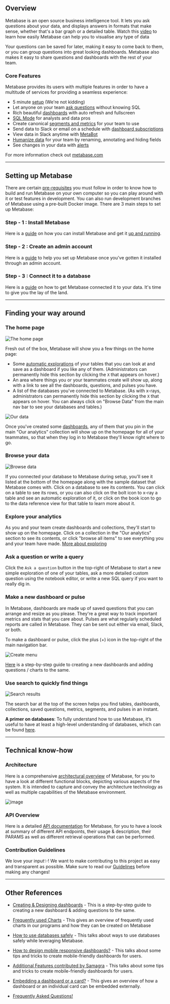 ## Overview

Metabase is an open source business intelligence tool. It lets you ask questions about your data, and displays answers in formats that make sense, whether that's a bar graph or a detailed table. Watch this [video](https://youtu.be/RxmOnTHEhwU) to learn how easily Metabase can help you to visualise any type of data

Your questions can be saved for later, making it easy to come back to them, or you can group questions into great looking dashboards. Metabase also makes it easy to share questions and dashboards with the rest of your team.

### Core Features

Metabase provides its users with multiple features in order to have a multitude of services for providing a seamless experience:

- 5 minute [setup](https://metabase.com/docs/latest/setting-up-metabase.html) (We're not kidding)
- Let anyone on your team [ask questions](https://metabase.com/docs/latest/users-guide/04-asking-questions.html) without knowing SQL
- Rich beautiful [dashboards](https://metabase.com/docs/latest/users-guide/06-sharing-answers.html) with auto refresh and fullscreen
- [SQL Mode](https://www.metabase.com/docs/latest/users-guide/writing-sql.html) for analysts and data pros
- Create canonical [segments and metrics](https://metabase.com/docs/latest/administration-guide/07-segments-and-metrics.html) for your team to use
- Send data to Slack or email on a schedule with [dashboard subscriptions](https://www.metabase.com/docs/latest/users-guide/dashboard-subscriptions.html)
- View data in Slack anytime with [MetaBot](https://metabase.com/docs/latest/users-guide/11-metabot.html)
- [Humanize data](https://metabase.com/docs/latest/administration-guide/03-metadata-editing.html) for your team by renaming, annotating and hiding fields
- See changes in your data with [alerts](https://www.metabase.com/docs/latest/users-guide/15-alerts.html)

For more information check out [metabase.com](https://metabase.com/)

***

## Setting up Metabase

There are certain [pre-requisites](https://www.metabase.com/docs/latest/developers-guide/build.html) you must follow in order to know how to build and run Metabase on your own computer so you can play around with it or test features in development. You can also run development branches of Metabase using a pre-built Docker image. There are 3 main steps to set up Metabase:

### Step - 1 : Install Metabase

Here is a [guide](https://github.com/Samagra-Development/metabase/blob/master/docs/operations-guide/installing-metabase.md) on how you can install Metabase and get it [up and running](../operations-guide/start.md).

### Step - 2 : Create an admin account

Here is a [guide](https://www.metabase.com/docs/latest/setting-up-metabase) to help you set up Metabase once you’ve gotten it installed through an admin account.

### Step - 3 : Connect it to a database

Here is a [guide](../administration-guide/01-managing-databases.md) on how to get Metabase connected it to your data. It's time to give you the lay of the land.

***

## Finding your way around

### The home page

![The home page](../images/EmptyHomepage.png)

Fresh out of the box, Metabase will show you a few things on the home page:

- Some [automatic explorations](/docs/users-guide/14-x-rays.md) of your tables that you can look at and save as a dashboard if you like any of them. (Administrators can permanently hide this section by clicking the `X` that appears on hover.)
- An area where things you or your teammates create will show up, along with a link to see all the dashboards, questions, and pulses you have.
- A list of the databases you've connected to Metabase. (As with x-rays, administrators can permanently hide this section by clicking the `X` that appears on hover. You can always click on "Browse Data" from the main nav bar to see your databases and tables.)

![Our data](/docs/users-guide/images/our-data.png)

Once you've created some [dashboards](/docs/users-guide/07-dashboards.md), any of them that you pin in the main "Our analytics" collection will show up on the homepage for all of your teammates, so that when they log in to Metabase they'll know right where to go.

### Browse your data

![Browse data](/docs/users-guide/images/browse-data.png)

If you connected your database to Metabase during setup, you'll see it listed at the bottom of the homepage along with the sample dataset that Metabase comes with. Click on a database to see its contents. You can click on a table to see its rows, or you can also click on the bolt icon to x-ray a table and see an automatic exploration of it, or click on the book icon to go to the data reference view for that table to learn more about it.

### Explore your analytics

As you and your team create dashboards and collections, they'll start to show up on the homepage. Click on a collection in the "Our analytics" section to see its contents, or click "browse all items" to see everything you and your team have made. [More about exploring](/docs/users-guide/03-basic-exploration.md)

### Ask a question or write a query

Click the `Ask a question` button in the top-right of Metabase to start a new simple exploration of one of your tables, ask a more detailed custom question using the notebook editor, or write a new SQL query if you want to really dig in.

### Make a new dashboard or pulse

In Metabase, dashboards are made up of saved questions that you can arrange and resize as you please. They're a great way to track important metrics and stats that you care about. Pulses are what regularly scheduled reports are called in Metabase. They can be sent out either via email, Slack, or both.

To make a dashboard or pulse, click the plus (+) icon in the top-right of the main navigation bar.

![Create menu](/docs/users-guide/images/create-menu.png)

[Here](dashboards.md) is a step-by-step guide to creating a new dashboards and adding questions / charts to the same.

### Use search to quickly find things

![Search results](/docs/users-guide/images/sharing-answers/search-results.gif)

The search bar at the top of the screen helps you find tables, dashboards, collections, saved questions, metrics, segments, and pulses in an instant. 

**A primer on databases**: To fully understand how to use Metabase, it’s useful to have at least a high-level understanding of databases, which can be found [here](/docs/users-guide/02-database-basics.md).

***

## Technical know-how

### Architecture

Here is a comprehensive [architectural overview](https://www.metabase.com/learn/administration/metabase-at-scale) of Metabase, for you to have a look at different functional blocks, depicting various aspects of the system. It is intended to capture and convey the architecture technology as well as multiple capabilities of the Metabase environment.

![image](https://user-images.githubusercontent.com/96038973/180979904-7cf62cbf-1cb2-4102-a480-274a5577c7fd.png)

### API Overview

Here is a detailed [API documentation](api-overview.md) for Metabase, for you to have a loook at summary of different API endpoints, their usage & description, their PARAMS as well as different retrieval operations that can be performed.

### Contribution Guidelines 
We love your input✨! We want to make contributing to this project as easy and transparent as possible. Make sure to read our [Guidelines](contribution-guidelines.md) before making any changes!

***

## Other References

- [Creating & Designing dashboards](dashboards.md) - This is a step-by-step guide to creating a new dashboard & adding questions to the same.

- [Frequently used Charts](frequently-used-charts.md) - This gives an overview of frequently used charts in our programs and how they can be created on Metabase

- [How to use databases safely](use-databases-safely.md) - This talks about ways to use databases safely while leveraging Metabase.

- [How to design mobile responsive dashboards?](mobile-responsive-dashboards.md) - This talks about some tips and tricks to create mobile-friendly dashboards for users.

- [Additional Features contributed by Samagra](additional-features.md) - This talks about some tips and tricks to create mobile-friendly dashboards for users.
 
- [Embedding a dashboard or a card?](https://www.metabase.com/learn/embedding/embedding-charts-and-dashboards) - This gives an overview of how a dashboard or an individual card can be embedded externally.

- [Frequently Asked Questions!](faq.md)
